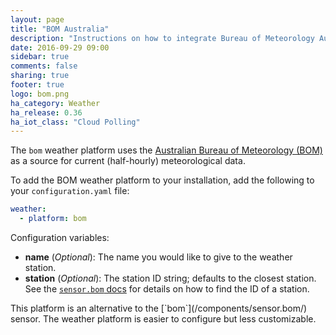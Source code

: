 ```yaml
---
layout: page
title: "BOM Australia"
description: "Instructions on how to integrate Bureau of Meteorology Australia weather conditions into Home Assistant."
date: 2016-09-29 09:00
sidebar: true
comments: false
sharing: true
footer: true
logo: bom.png
ha_category: Weather
ha_release: 0.36
ha_iot_class: "Cloud Polling"
---
```


The `bom` weather platform uses the [Australian Bureau of Meteorology (BOM)](http://www.bom.gov.au) as a source for current (half-hourly) meteorological data.

To add the BOM weather platform to your installation, add the following to your `configuration.yaml` file:

```yaml
weather:
  - platform: bom
```

Configuration variables:

- **name** (*Optional*): The name you would like to give to the weather station.
- **station** (*Optional*): The station ID string; defaults to the closest station.  See the [`sensor.bom` docs](/components/sensor.bom/) for details on how to find the ID of a station.

<p class='note'>
This platform is an alternative to the [`bom`](/components/sensor.bom/) sensor.
The weather platform is easier to configure but less customizable.
</p>
